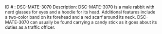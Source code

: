 ID # : DSC-MATE-3070
Description: DSC-MATE-3070 is a male rabbit with nerd glasses for eyes and a hoodie for its head. Additional features include a two-color band on its forehead and a red scarf around its neck. DSC-MATE-3070 can usually be found carrying a candy stick as it goes about its duties as a traffic officer.